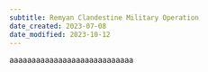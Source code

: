 ```yaml
---
subtitle: Remyan Clandestine Military Operation
date_created: 2023-07-08
date_modified: 2023-10-12
---
```


aaaaaaaaaaaaaaaaaaaaaaaaaaaa